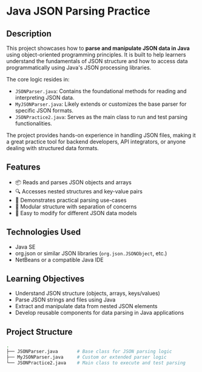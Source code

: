 # Java JSON Parsing Practice

## Description

This project showcases how to **parse and manipulate JSON data in Java** using object-oriented programming principles. It is built to help learners understand the fundamentals of JSON structure and how to access data programmatically using Java's JSON processing libraries.

The core logic resides in:

* `JSONParser.java`: Contains the foundational methods for reading and interpreting JSON data.
* `MyJSONParser.java`: Likely extends or customizes the base parser for specific JSON formats.
* `JSONPractice2.java`: Serves as the main class to run and test parsing functionalities.

The project provides hands-on experience in handling JSON files, making it a great practice tool for backend developers, API integrators, or anyone dealing with structured data formats.

## Features

* 📦 Reads and parses JSON objects and arrays
* 🔍 Accesses nested structures and key-value pairs
* 🧪 Demonstrates practical parsing use-cases
* 📂 Modular structure with separation of concerns
* 🧱 Easy to modify for different JSON data models

## Technologies Used

* Java SE
* org.json or similar JSON libraries (`org.json.JSONObject`, etc.)
* NetBeans or a compatible Java IDE

## Learning Objectives

* Understand JSON structure (objects, arrays, keys/values)
* Parse JSON strings and files using Java
* Extract and manipulate data from nested JSON elements
* Develop reusable components for data parsing in Java applications

## Project Structure

```bash
.
├── JSONParser.java       # Base class for JSON parsing logic
├── MyJSONParser.java     # Custom or extended parser logic
└── JSONPractice2.java    # Main class to execute and test parsing
```
